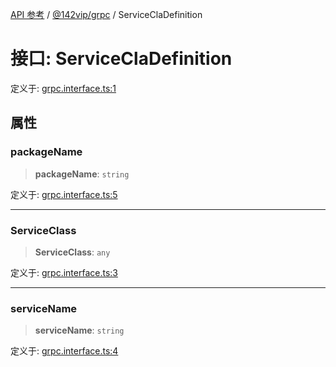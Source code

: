 [API 参考](../../../index.md) / [@142vip/grpc](../index.md) / ServiceClaDefinition

# 接口: ServiceClaDefinition

定义于: [grpc.interface.ts:1](https://github.com/142vip/core-x/blob/d4a5b2e7c860b49a40d6ff85745b241507ccf1fd/packages/grpc/src/grpc.interface.ts#L1)

## 属性

### packageName

> **packageName**: `string`

定义于: [grpc.interface.ts:5](https://github.com/142vip/core-x/blob/d4a5b2e7c860b49a40d6ff85745b241507ccf1fd/packages/grpc/src/grpc.interface.ts#L5)

***

### ServiceClass

> **ServiceClass**: `any`

定义于: [grpc.interface.ts:3](https://github.com/142vip/core-x/blob/d4a5b2e7c860b49a40d6ff85745b241507ccf1fd/packages/grpc/src/grpc.interface.ts#L3)

***

### serviceName

> **serviceName**: `string`

定义于: [grpc.interface.ts:4](https://github.com/142vip/core-x/blob/d4a5b2e7c860b49a40d6ff85745b241507ccf1fd/packages/grpc/src/grpc.interface.ts#L4)
